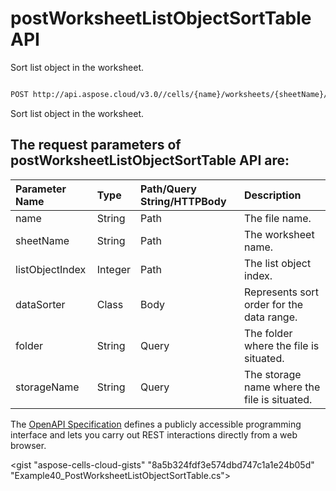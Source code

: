 # **postWorksheetListObjectSortTable API**

Sort list object in the worksheet. 

```bash

POST http://api.aspose.cloud/v3.0//cells/{name}/worksheets/{sheetName}/listobjects/{listObjectIndex}/sort

```
Sort list object in the worksheet.

## The request parameters of **postWorksheetListObjectSortTable** API are: 

| Parameter Name | Type | Path/Query String/HTTPBody | Description | 
| :- | :- | :- |:- | 
|name|String|Path|The file name.|
|sheetName|String|Path|The worksheet name.|
|listObjectIndex|Integer|Path|The list object index.|
|dataSorter|Class|Body|Represents sort order for the data range.|
|folder|String|Query|The folder where the file is situated.|
|storageName|String|Query|The storage name where the file is situated.|


The [OpenAPI Specification](https://reference.aspose.cloud/cells/#/ListObjectsController/PostWorksheetListObjectSortTable) defines a publicly accessible programming interface and lets you carry out REST interactions directly from a web browser.

<gist "aspose-cells-cloud-gists" "8a5b324fdf3e574dbd747c1a1e24b05d" "Example40_PostWorksheetListObjectSortTable.cs">

